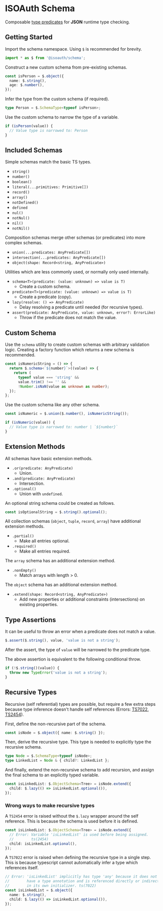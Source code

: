 # ISOAuth Schema

Composable [type predicates](https://www.typescriptlang.org/docs/handbook/2/narrowing.html#using-type-predicates) for **JSON** runtime type checking.

## Getting Started

Import the schema namespace. Using `$` is recommended for brevity.

```ts
import * as $ from '@isoauth/schema';
```

Construct a new custom schema from pre-existing schemas.

```ts
const isPerson = $.object({
  name: $.string(),
  age: $.number(),
});
```

Infer the type from the custom schema (if required).

```ts
type Person = $.SchemaType<typeof isPerson>;
```

Use the custom schema to narrow the type of a variable.

```ts
if (isPerson(value)) {
  // Value type is narrowed to: Person
}
```

## Included Schemas

Simple schemas match the basic TS types.

- `string()`
- `number()`
- `boolean()`
- `literal(...primitives: Primitive[])`
- `record()`
- `array()`
- `notDefined()`
- `defined`
- `nul()`
- `notNul()`
- `nil()`
- `notNil()`

Composition schemas merge other schemas (or predicates) into more complex schemas.

- `union(...predicates: AnyPredicate[])`
- `intersection(...predicates: AnyPredicate[])`
- `object(shape: Record<string, AnyPredicate>)`

Utilities which are less commonly used, or normally only used internally.

- `schema<T>(predicate: (value: unknown) => value is T)`
  - Create a custom schema.
- `predicate<T>(predicate: (value: unknown) => value is T)`
  - Create a predicate (copy).
- `lazy(resolve: () => AnyPredicate)`
  - Delay resolving a predicate until needed (for recursive types).
- `assert(predicate: AnyPredicate, value: unknown, error?: ErrorLike)`
  - Throw if the predicate does not match the value.

## Custom Schema

Use the `schema` utility to create custom schemas with arbitrary validation logic. Creating a factory function which returns a new schema is recommended.

```ts
const isNumericString = () => {
  return $.schema<`${number}`>((value) => {
    return (
      typeof value === 'string' &&
      value.trim() !== '' &&
      !Number.isNaN(value as unknown as number);
  });
};
```

Use the custom schema like any other schema.

```ts
const isNumeric = $.union($.number(), isNumericString());

if (isNumeric(value)) {
  // Value type is narrowed to: number | `${number}`
}
```

## Extension Methods

All schemas have basic extension methods.

- `.or(predicate: AnyPredicate)`
  - Union.
- `.and(predicate: AnyPredicate)`
  - Intersection.
- `.optional()`
  - Union with `undefined`.

An optional string schema could be created as follows.

```ts
const isOptionalString = $.string().optional();
```

All collection schemas (`object`, `tuple`, `record`, `array`) have additional extension methods.

- `.partial()`
  - Make all entries optional.
- `.required()`
  - Make all entries required.

The `array` schema has an additional extension method.

- `.nonEmpty()`
  - Match arrays with length > 0.

The `object` schema has an additional extension method.

- `.extend(shape: Record<string, AnyPredicate>)`
  - Add new properties or additional constraints (intersections) on existing properties.

## Type Assertions

It can be useful to throw an error when a predicate does not match a value.

```ts
$.assert($.string(), value, 'value is not a string');
```

After the assert, the type of `value` will be narrowed to the predicate type.

The above assertion is equivalent to the following conditional throw.

```ts
if (!$.string()(value)) {
  throw new TypeError('value is not a string');
}
```

## Recursive Types

Recursive (self referential) types are possible, but require a few extra steps because type inference doesn't handle self references (Errors: [TS7022](https://github.com/microsoft/TypeScript/blob/v4.9.5/src/compiler/diagnosticMessages.json#L6108), [TS2454](https://github.com/microsoft/TypeScript/blob/v4.9.5/src/compiler/diagnosticMessages.json#L2193)).

First, define the non-recursive part of the schema.

```ts
const isNode = $.object({ name: $.string() });
```

Then, derive the recursive type. This type is needed to explicitly type the recursive schema.

```ts
type Node = $.SchemaType<typeof isNode>;
type LinkedList = Node & { child?: LinkedList };
```

And finally, extend the non-recursive schema to add recursion, and assign the final schema to an explicitly typed variable.

```ts
const isLinkedList: $.ObjectSchema<Tree> = isNode.extend({
  child: $.lazy(() => isLinkedList.optional()),
});
```

### Wrong ways to make recursive types

A `TS2454` error is raised without the `$.lazy` wrapper around the self reference. This is because the schema is used before it is defined.

```ts
const isLinkedList: $.ObjectSchema<Tree> = isNode.extend({
  // Error: Variable 'isLinkedList' is used before being assigned.
  //        ts(2454)
  child: isLinkedList.optional(),
});
```

A `TS7022` error is raised when defining the recursive type in a single step. This is because typescript cannot automatically infer a type which references itself.

```ts
// Error: 'isLinkedList' implicitly has type 'any' because it does not
//        have a type annotation and is referenced directly or indirectly
//        in its own initializer. ts(7022)
const isLinkedList = $.object({
  name: $.string(),
  child: $.lazy(() => isLinkedList.optional()),
});
```
